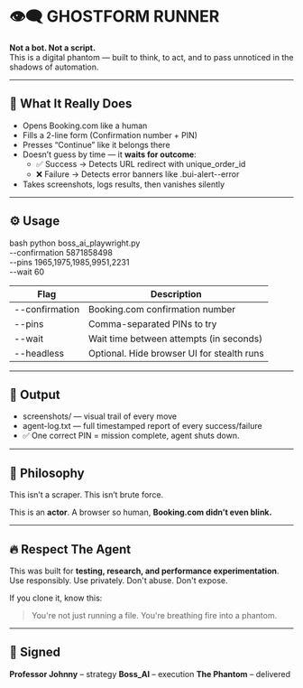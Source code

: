 # 👁️‍🗨️ GHOSTFORM RUNNER

**Not a bot. Not a script.**  
This is a digital phantom — built to think, to act, and to pass unnoticed in the shadows of automation.

---

## 🧠 What It Really Does

- Opens Booking.com like a human
- Fills a 2-line form (Confirmation number + PIN)
- Presses “Continue” like it belongs there
- Doesn’t guess by time — it **waits for outcome**:
  - ✅ Success → Detects URL redirect with unique_order_id
  - ❌ Failure → Detects error banners like .bui-alert--error
- Takes screenshots, logs results, then vanishes silently

---

## ⚙️ Usage

bash
python boss_ai_playwright.py \
  --confirmation 5871858498 \
  --pins 1965,1975,1985,9951,2231 \
  --wait 60


| Flag             | Description                                |
| ---------------- | ------------------------------------------ |
| --confirmation | Booking.com confirmation number            |
| --pins         | Comma-separated PINs to try                |
| --wait         | Wait time between attempts (in seconds)    |
| --headless     | Optional. Hide browser UI for stealth runs |

---

## 📂 Output

* screenshots/ — visual trail of every move
* agent-log.txt — full timestamped report of every success/failure
* ✅ One correct PIN = mission complete, agent shuts down.

---

## 💬 Philosophy

This isn’t a scraper.
This isn’t brute force.

This is an **actor**.
A browser so human, **Booking.com didn’t even blink.**

---


## 🔥 Respect The Agent

This was built for **testing, research, and performance experimentation**.
Use responsibly. Use privately.
Don't abuse. Don't expose.

If you clone it, know this:

> You're not just running a file.
> You're breathing fire into a phantom.

---

## 🏁 Signed

**Professor Johnny** – strategy
**Boss\_AI** – execution
**The Phantom** – delivered